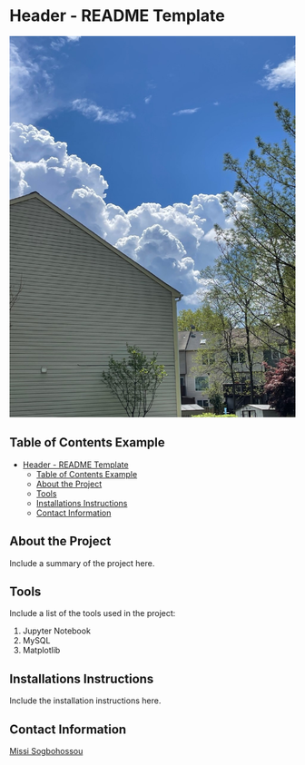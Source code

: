 # Header - README Template

![Sky](sky.png)

## Table of Contents Example
- [Header - README Template](#header---readme-template)
  - [Table of Contents Example](#table-of-contents-example)
  - [About the Project](#about-the-project)
  - [Tools](#tools)
  - [Installations Instructions](#installations-instructions)
  - [Contact Information](#contact-information)

<a class="anchor" id="about_the_project"></a>
## About the Project
Include a summary of the project here.

## Tools
Include a list of the tools used in the project:
1. Jupyter Notebook
2. MySQL
3. Matplotlib

## Installations Instructions
Include the installation instructions here.

## Contact Information
[Missi Sogbohossou](https://www.linkedin.com/in/missi-sogbohossou-23b24382/)